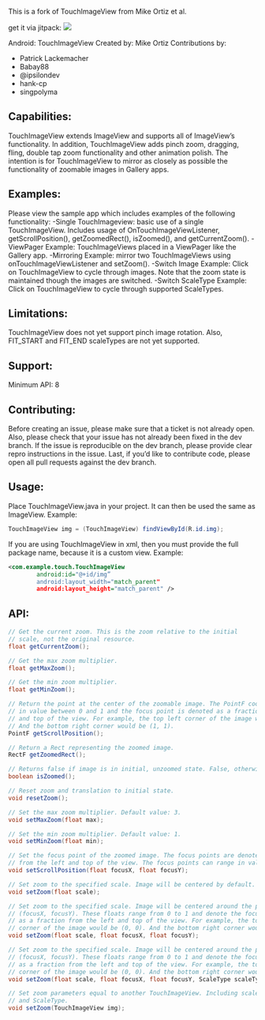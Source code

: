 This is a fork of TouchImageView from Mike Ortiz et al. 

get it via jitpack: [![](https://jitpack.io/v/ligi/touchimageview.svg)](https://jitpack.io/#ligi/touchimageview)

Android: TouchImageView
Created by: Mike Ortiz
Contributions by: 
 * Patrick Lackemacher
 * Babay88
 * @ipsilondev
 * hank-cp
 * singpolyma

Capabilities:
----------------------
TouchImageView extends ImageView and supports all of ImageView’s functionality.
In addition, TouchImageView adds pinch zoom, dragging, fling, double tap zoom
functionality and other animation polish. The intention is for TouchImageView to 
mirror as closely as possible the functionality of zoomable images in Gallery 
apps.

Examples:
----------------------
Please view the sample app which includes examples of the following functionality:
-Single TouchImageview: basic use of a single TouchImageView. Includes usage
     of OnTouchImageViewListener, getScrollPosition(), getZoomedRect(), isZoomed(),
     and getCurrentZoom().
-ViewPager Example: TouchImageViews placed in a ViewPager like the Gallery app.
-Mirroring Example: mirror two TouchImageViews using
     onTouchImageViewListener and setZoom().
-Switch Image Example: Click on TouchImageView to cycle through images. Note that the
     zoom state is maintained though the images are switched.
-Switch ScaleType Example: Click on TouchImageView to cycle through supported ScaleTypes.

Limitations:
----------------------
TouchImageView does not yet support pinch image rotation. Also, FIT_START and FIT_END
scaleTypes are not yet supported.

Support:
----------------------
Minimum API: 8

Contributing:
----------------------
Before creating an issue, please make sure that a ticket is not already open. Also, 
please check that your issue has not already been fixed in the dev branch. If the
issue is reproducible on the dev branch, please provide clear repro instructions
in the issue. Last, if you’d like to contribute code, please open all pull requests
against the dev branch.

Usage:
----------------------
Place TouchImageView.java in your project. It can then be used the same as
ImageView. Example:

```java
TouchImageView img = (TouchImageView) findViewById(R.id.img);
```

If you are using TouchImageView in xml, then you must provide the full package
name, because it is a custom view. Example:

```xml
<com.example.touch.TouchImageView
	    android:id="@+id/img”
	    android:layout_width="match_parent"
	    android:layout_height="match_parent" />
```
API:
----------------------
```java
// Get the current zoom. This is the zoom relative to the initial
// scale, not the original resource.
float getCurrentZoom();

// Get the max zoom multiplier.
float getMaxZoom();

// Get the min zoom multiplier.
float getMinZoom();

// Return the point at the center of the zoomable image. The PointF coordinates range
// in value between 0 and 1 and the focus point is denoted as a fraction from the left 
// and top of the view. For example, the top left corner of the image would be (0, 0). 
// And the bottom right corner would be (1, 1).
PointF getScrollPosition();

// Return a Rect representing the zoomed image.
RectF getZoomedRect();

// Returns false if image is in initial, unzoomed state. False, otherwise.
boolean isZoomed();

// Reset zoom and translation to initial state.
void resetZoom();

// Set the max zoom multiplier. Default value: 3.
void setMaxZoom(float max);

// Set the min zoom multiplier. Default value: 1.
void setMinZoom(float min);

// Set the focus point of the zoomed image. The focus points are denoted as a fraction 
// from the left and top of the view. The focus points can range in value between 0 and 1. 
void setScrollPosition(float focusX, float focusY);

// Set zoom to the specified scale. Image will be centered by default.
void setZoom(float scale);

// Set zoom to the specified scale. Image will be centered around the point
// (focusX, focusY). These floats range from 0 to 1 and denote the focus point
// as a fraction from the left and top of the view. For example, the top left 
// corner of the image would be (0, 0). And the bottom right corner would be (1, 1).
void setZoom(float scale, float focusX, float focusY);

// Set zoom to the specified scale. Image will be centered around the point
// (focusX, focusY). These floats range from 0 to 1 and denote the focus point
// as a fraction from the left and top of the view. For example, the top left 
// corner of the image would be (0, 0). And the bottom right corner would be (1, 1).
void setZoom(float scale, float focusX, float focusY, ScaleType scaleType);

// Set zoom parameters equal to another TouchImageView. Including scale, position,
// and ScaleType.
void setZoom(TouchImageView img);
```
